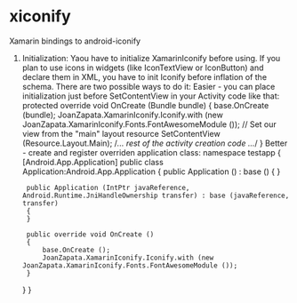 # xiconify
Xamarin bindings to android-iconify


1. Initialization:
Yaou have to initialize XamarinIconify before using. If you plan to use icons in widgets (like IconTextView or IconButton) and declare them in XML, you have to init Iconify before inflation of the schema. There are two possible ways to do it:
Easier - you can place initialization just before SetContentView in your Activity code like that:
		protected override void OnCreate (Bundle bundle)
		{
			base.OnCreate (bundle);
			JoanZapata.XamarinIconify.Iconify.with (new JoanZapata.XamarinIconify.Fonts.FontAwesomeModule ());
			// Set our view from the "main" layout resource
			SetContentView (Resource.Layout.Main);
			/*... rest of the activity creation code ...*/
		}
Better - create and register overriden application class:
namespace testapp
{
	[Android.App.Application]
	public class Application:Android.App.Application
	{
		public Application () : base ()
		{
		}

		public Application (IntPtr javaReference, Android.Runtime.JniHandleOwnership transfer) : base (javaReference, transfer)
		{
		}

		public override void OnCreate ()
		{
			base.OnCreate ();
			JoanZapata.XamarinIconify.Iconify.with (new JoanZapata.XamarinIconify.Fonts.FontAwesomeModule ());
		}
	}
}

